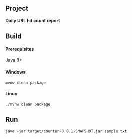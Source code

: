 ## Project
**Daily URL hit count report**

## Build
#### Prerequisites
Java 8+

#### Windows
````
mvnw clean package
````
#### Linux
````
./mvnw clean package
````

## Run
````
java -jar target/counter-0.0.1-SNAPSHOT.jar sample.txt
````